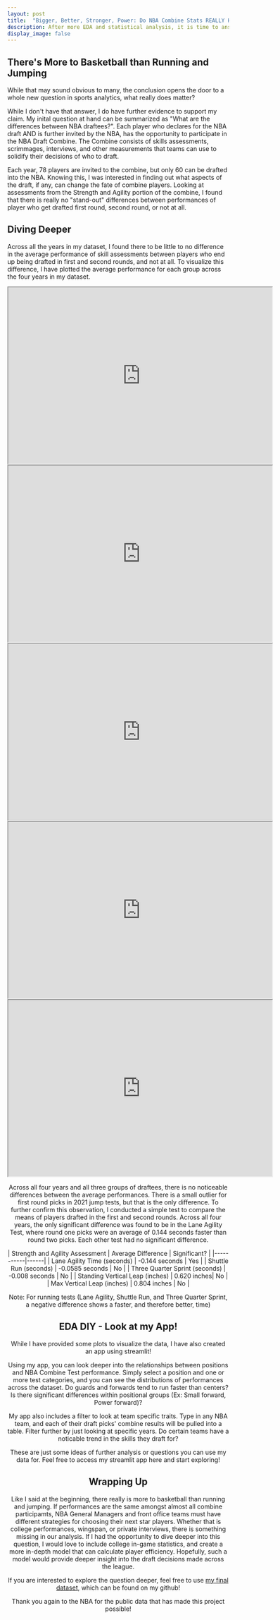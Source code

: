 ```yaml
---
layout: post
title:  "Bigger, Better, Stronger, Power: Do NBA Combine Stats REALLY Have an Effect on Draft Order?"
description: After more EDA and statistical analysis, it is time to answer the question in my latest blog post, "Which metrics stand out as the deciders of the next best players?" And for any doubters, further exploration can be done on my dataset using my streamlit app!
display_image: false
---
```


## There's More to Basketball than Running and Jumping

While that may sound obvious to many, the conclusion opens the door to a whole new question in sports analytics, what really does matter?

While I don't have that answer, I do have further evidence to support my claim. My inital question at hand can be summarized as "What are the differences between NBA draftees?". Each player who declares for the NBA draft AND is further invited by the NBA, has the opportunity to participate in the NBA Draft Combine. The Combine consists of skills assessments, scrimmages, interviews, and other measurements that teams can use to solidify their decisions of who to draft.

Each year, 78 players are invited to the combine, but only 60 can be drafted into the NBA. Knowing this, I was interested in finding out what aspects of the draft, if any, can change the fate of combine players. Looking at assessments from the Strength and Agility portion of the combine, I found that there is really no "stand-out" differences between performances of player who get drafted first round, second round, or not at all.

## Diving Deeper

Across all the years in my dataset, I found there to be little to no difference in the average performance of skill assessments between players who end up being drafted in first and second rounds, and not at all. To visualize this difference, I have plotted the average performance for each group across the four years in my dataset.

<div style="text-align: center;">
<iframe src="https://mfaulconer.github.io/Stat386-Blog/assets/plots/Lane_Agility_Comparison.html" width="600" height="400"></iframe>
<div>

<div style="text-align: center;">
<iframe src="https://mfaulconer.github.io/Stat386-Blog/assets/plots/Shuttle_Run_Comparison.html" width="600" height="400"></iframe>
<div>

<div style="text-align: center;">
<iframe src="https://mfaulconer.github.io/Stat386-Blog/assets/plots/Three_Q_Comparison.html" width="600" height="400"></iframe>
<div>

<div style="text-align: center;">
<iframe src="https://mfaulconer.github.io/Stat386-Blog/assets/plots/Standing_Bar_Comparison.html" width="600" height="400"></iframe>
<div>

<div style="text-align: center;">
<iframe src="https://mfaulconer.github.io/Stat386-Blog/assets/plots/Approach_Bar_Comparison.html" width="600" height="400"></iframe>
<div>

<div style="text-align: left:">

Across all four years and all three groups of draftees, there is no noticeable differences between the average performances. There is a small outlier for first round picks in 2021 jump tests, but that is the only difference. To further confirm this observation, I conducted a simple test to compare the means of players drafted in the first and second rounds. Across all four years, the only significant difference was found to be in the Lane Agility Test, where round one picks were an average of 0.144 seconds faster than round two picks. Each other test had no significant difference.

| Strength and Agility Assessment | Average Difference | Significant? |
|-----------|------| 
| Lane Agility Time (seconds) | -0.144 seconds | Yes |
| Shuttle Run (seconds) | -0.0585 seconds | No |
| Three Quarter Sprint (seconds) | -0.008 seconds | No |
| Standing Vertical Leap (inches) | 0.620 inches| No |
| Max Vertical Leap (inches) | 0.804 inches | No |

Note: For running tests (Lane Agility, Shuttle Run, and Three Quarter Sprint, a negative difference shows a faster, and therefore better, time)

## EDA DIY - Look at my App!

While I have provided some plots to visualize the data, I have also created an app using streamlit! 

Using my app, you can look deeper into the relationships between positions and NBA Combine Test performance. Simply select a position and one or more test categories, and you can see the distributions of performances across the dataset. Do guards and forwards tend to run faster than centers? Is there significant differences within positional groups (Ex: Small forward, Power forward)?

My app also includes a filter to look at team specific traits. Type in any NBA team, and each of their draft picks' combine results will be pulled into a table. Filter further by just looking at specific years. Do certain teams have a noticable trend in the skills they draft for? 

These are just some ideas of further analysis or questions you can use my data for. Feel free to access my streamlit app here and start exploring!


## Wrapping Up

Like I said at the beginning, there really is more to basketball than running and jumping. If performances are the same amongst almost all combine participamts, NBA General Managers and front office teams must have different strategies for choosing their next star players. Whether that is college performances, wingspan, or private interviews, there is something missing in our analysis. If I had the opportunity to dive deeper into this question, I would love to include college in-game statistics, and create a more in-depth model that can calculate player efficiency. Hopefully, such a model would provide deeper insight into the draft decisions made across the league. 

If you are interested to explore the question deeper, feel free to use <a href="https://github.com/mfaulconer/Stat386ProjCode" target="_blank">my final dataset</a>, which can be found on my github!

Thank you again to the NBA for the public data that has made this project possible!

